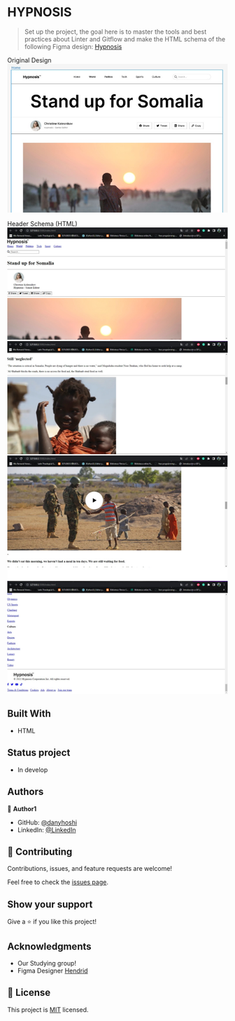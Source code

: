 # HYPNOSIS

> Set up the project, the goal here is to master the tools and best practices about Linter and Gitflow and make the HTML schema of the following Figma design: [Hypnosis](https://www.figma.com/file/Ff1dN18GQSNumaa3Iz3BM1/Hypnosis---Neobrutalism-Magazine-Template-(Community)?node-id=49%3A15&t=eJPvslzLnvi5LgPR-0)

Original Design
![screenshotDesign](./hypnosis-images/screenShotDesign.jpg)

Header Schema (HTML)
![screenshot](./hypnosis-images/screenShot.jpg)
![screenshot](./hypnosis-images/screenShot2.jpg)
![screenshot](./hypnosis-images/screenShot3.jpg)
![screenshot](./hypnosis-images/screenShot4.jpg)

## Built With

- HTML

## Status project

- In develop

## Authors

👤 **Author1**

- GitHub: [@danyhoshi](https://github.com/danyhoshi)
- LinkedIn: [@LinkedIn](https://www.linkedin.com/in/daniela-gonz%C3%A1lez-ba16a556/)

## 🤝 Contributing

Contributions, issues, and feature requests are welcome!

Feel free to check the [issues page](../../issues/).

## Show your support

Give a ⭐️ if you like this project!

## Acknowledgments

- Our Studying group!
- Figma Designer [Hendrid](hendridg@gmail.com)

## 📝 License

This project is [MIT](./MIT.md) licensed.
